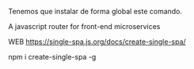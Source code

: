 Tenemos que instalar de forma global este comando. 

A javascript router for front-end microservices

WEB https://single-spa.js.org/docs/create-single-spa/ 

npm i create-single-spa -g
